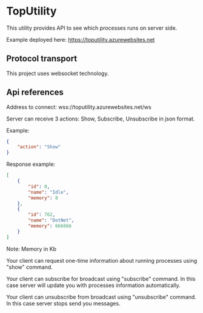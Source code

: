 # TopUtility

This utility provides API to see which processes runs on server side.

Example deployed here: https://toputility.azurewebsites.net

## Protocol transport

This project uses websocket technology.

## Api references

Address to connect: wss://toputility.azurewebsites.net/ws

Server can receive 3 actions: Show, Subscribe, Unsubscribe in json format.

Example:
```json
{
	"action": "Show"
}
```

Response example:
```json
[
	{
		"id": 0,
		"name": "Idle",
		"memory": 8
	},
	{
		"id": 762,
		"name": "DotNet",
		"memory": 666666
	}
]
```

Note: Memory in Kb

Your client can request one-time information about running processes using "show" command.

Your client can subscribe for broadcast using "subscribe" command. In this case server will update you with processes information automatically.

Your client can unsubscribe from broadcast using "unsubscribe" command. In this case server stops send you messages.

